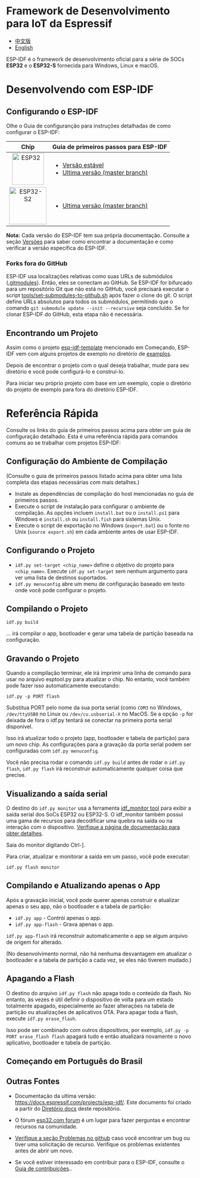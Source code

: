 # Framework de Desenvolvimento para IoT da Espressif

* [中文版](./README_CN.md) 
* [English](./README_en.md)

ESP-IDF é o framework de desenvolvimento oficial para a série de SOCs **ESP32** e o **ESP32-S** fornecida para Windows, Linux e macOS. 


# Desenvolvendo com ESP-IDF

## Configurando o ESP-IDF

Olhe o Guia de configuranção para instruções detalhadas de como configurar o ESP-IDF:

| Chip | Guia de primeiros passos para ESP-IDF |
|:----:|:----|
| <img src="docs/_static/chip-esp32.svg" height="85" alt="ESP32"> |  <ul><li>[Versão estável](https://docs.espressif.com/projects/esp-idf/en/stable/get-started/) </li><li>[Ultima versão (master branch)](https://docs.espressif.com/projects/esp-idf/en/latest/get-started/) </li></ul> |
| <img src="docs/_static/chip-esp32-s2.svg" height="100" alt="ESP32-S2"> | <ul><li>[Ultima versão (master branch)](https://docs.espressif.com/projects/esp-idf/en/latest/esp32s2/get-started/) </li></ul> |

**Nota:** Cada versão do ESP-IDF tem sua própria documentação. Consulte a seção [Versões](https://docs.espressif.com/projects/esp-idf/en/latest/esp32/versions.html) para saber como encontrar a documentação e como verificar a versão específica do ESP-IDF.


### Forks fora do GitHub

ESP-IDF usa localizações relativas como suas URLs de submódulos ([.gitmodules](.gitmodules)). Então, eles se conectam ao GitHub. Se ESP-IDF for bifurcado para um repositório Git que não está no GitHub, você precisará executar o script [tools/set-submodules-to-github.sh](tools/set-submodules-to-github.sh) após fazer o clone do git. O script define URLs absolutos para todos os submódulos, permitindo que o comando `git submodule update --init --recursive` seja concluído. Se for clonar ESP-IDF do GitHub, esta etapa não é necessária.


## Encontrando um Projeto

Assim como o projeto [esp-idf-template](https://github.com/espressif/esp-idf-template) mencionado em Começando, ESP-IDF vem com alguns projetos de exemplo no diretório de [examplos](examples).

Depois de encontrar o projeto com o qual deseja trabalhar, mude para seu diretório e você pode configurá-lo e construí-lo.

Para iniciar seu próprio projeto com base em um exemplo, copie o diretório do projeto de exemplo para fora do diretório ESP-IDF.


# Referência Rápida

Consulte os links do guia de primeiros passos acima para obter um guia de configuração detalhado. Esta é uma referência rápida para comandos comuns ao se trabalhar com projetos ESP-IDF:

## Configuração do Ambiente de Compilação

(Consulte o guia de primeiros passos listado acima para obter uma lista completa das etapas necessárias com mais detalhes.)

* Instale as dependências de compilação do host mencionadas no guia de primeiros passos.
* Execute o script de instalação para configurar o ambiente de compilação. As opções incluem `install.bat` ou o `install.ps1` para Windows e `install.sh` ou `install.fish` para sistemas Unix.
* Execute o script de exportação no Windows (`export.bat`) ou o fonte no Unix (`source export.sh`) em cada ambiente antes de usar ESP-IDF.


## Configurando o Projeto

* `idf.py set-target <chip_name>` define o objetivo do projeto para `<chip_name>`. Execute `idf.py set-target` sem nenhum argumento para ver uma lista de destinos suportados.
* `idf.py menuconfig` abre um menu de configuração baseado em texto onde você pode configurar o projeto.

## Compilando o Projeto

`idf.py build`

... irá compilar o app, bootloader e gerar uma tabela de partição baseada na configuração.

## Gravando o Projeto

Quando a compilação terminar, ele irá imprimir uma linha de comando para usar no arquivo esptool.py para atualizar o chip. No entanto, você também pode fazer isso automaticamente executando:

`idf.py -p PORT flash`


Substitua PORT pelo nome da sua porta serial (como `COM3` no Windows, `/dev/ttyUSB0` no Linux ou `/dev/cu.usbserial-X` no MacOS. Se a opção `-p` for deixada de fora o idf.py tentará se conectar na primeira porta serial disponível.

Isso irá atualizar todo o projeto (app, bootloader e tabela de partição) para um novo chip. As configurações para a gravação da porta serial podem ser configuradas com `idf.py menuconfig`.

Você não precisa rodar o comando `idf.py build` antes de rodar o `idf.py flash`, `idf.py flash` irá reconstruir automaticamente qualquer coisa que precise.

## Visualizando a saída serial

O destino do `idf.py monitor` usa a ferramenta [idf_monitor tool](https://docs.espressif.com/projects/esp-idf/en/latest/get-started/idf-monitor.html) para exibir a saída serial dos SoCs ESP32 ou ESP32-S. O idf_monitor também possui uma gama de recursos para decodificar  uma quebra na saída ou na interação com o dispositivo. [Verifique a página de documentação para obter detalhes](https://docs.espressif.com/projects/esp-idf/en/latest/get-started/idf-monitor.html).

Saia do monitor digitando Ctrl-].

Para criar, atualizar e monitorar a saída em um passo, você pode executar:

`idf.py flash monitor`

## Compilando e Atualizando apenas o App

Após a gravação inicial, você pode querer apenas construir e atualizar apenas o seu app, não o bootloader e a tabela de partição:

* `idf.py app` - Contrói apenas o app.
* `idf.py app-flash` - Grava apenas o app.

`idf.py app-flash` irá reconstruir automaticamente o app se algum arquivo de origem for alterado.

(No desenvolvimento normal, não há nenhuma desvantagem em atualizar o bootloader e a tabela de partição a cada vez, se eles não tiverem mudado.)

## Apagando a Flash

O destino do arquivo `idf.py flash` não apaga todo o conteúdo da flash. No entanto, às vezes é útil definir o dispositivo de volta para um estado totalmente apagado, especialmente ao fazer alterações na tabela de partição ou atualizações de aplicativos OTA. Para apagar toda a flash, execute `idf.py erase_flash`.

Isso pode ser combinado com outros dispositivos, por exemplo, `idf.py -p PORT erase_flash flash` apagará tudo e então atualizará novamente o novo aplicativo, bootloader e tabela de partição.

## Começando em Português do Brasil

## Outras Fontes

* Documentação da ultima versão: https://docs.espressif.com/projects/esp-idf/. Este documento foi criado a partir do [Diretório docs](docs) deste repositório.

* O fórum [esp32.com forum](https://esp32.com/) é um lugar para fazer perguntas e encontrar recursos na comunidade.

* [Verifique a seção Problemas no github](https://github.com/espressif/esp-idf/issues) caso você encontrar um bug ou tiver uma solicitação de recurso. Verifique os problemas existentes antes de abrir um novo.

* Se você estiver interessado em contribuir para o ESP-IDF, consulte o [Guia de contribuições](https://docs.espressif.com/projects/esp-idf/en/latest/contribute/index.html)..


